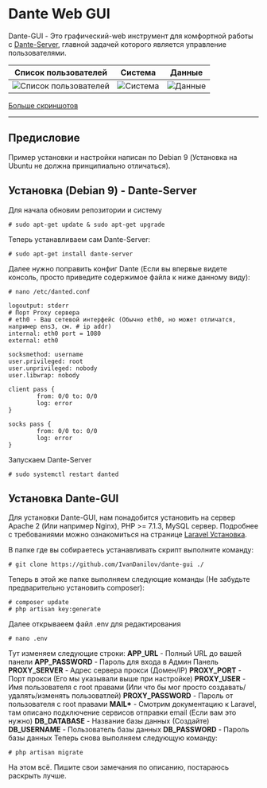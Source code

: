# Dante Web GUI
Dante-GUI - Это графический-web инструмент для комфортной работы с [Dante-Server](https://www.inet.no/dante/), главной задачей которого является управление пользователями.

Список пользователей       |  Cистема                 |  Данные
:-------------------------:|:------------------------:|:-------------------------:
![Список пользователей](https://user-images.githubusercontent.com/10038023/39105294-b90d6b26-46bd-11e8-963f-d03e5c7bcac3.png)  |  ![Cистема](https://user-images.githubusercontent.com/10038023/39105311-ccaca73c-46bd-11e8-8bc4-eaffce861200.png)  |  ![Данные](https://user-images.githubusercontent.com/10038023/39105307-c8aba5c0-46bd-11e8-8ba1-50afe639c63d.png)
[Больше скриншотов](https://github.com/IvanDanilov/dante-gui/wiki/%D0%A1%D0%BA%D1%80%D0%B8%D0%BD%D1%88%D0%BE%D1%82%D1%8B---Screenshots)
***

## Предисловие
Пример установки и настройки написан по Debian 9 (Установка на Ubuntu не должна принципиально отличаться). 

## Установка (Debian 9) - Dante-Server
Для начала обновим репозитории и систему
```
# sudo apt-get update & sudo apt-get upgrade
```
Теперь устанавливаем сам Dante-Server: 
```
# sudo apt-get install dante-server
```
Далее нужно поправить конфиг Dante (Если вы впервые видете консоль, просто приведите содержимое файла к ниже данному виду):
```
# nano /etc/danted.conf
```
```
logoutput: stderr
# Порт Proxy сервера
# eth0 - Ваш сетевой интерфейс (Обычно eth0, но может отличатся, например ens3, см. # ip addr)
internal: eth0 port = 1080
external: eth0

socksmethod: username
user.privileged: root
user.unprivileged: nobody
user.libwrap: nobody

client pass {
        from: 0/0 to: 0/0
        log: error
}

socks pass {
        from: 0/0 to: 0/0
        log: error
}

```
Запускаем Dante-Server
```
# sudo systemctl restart danted
```

## Установка Dante-GUI
Для установки Dante-GUI, нам понадобится установить на сервер Apache 2 (Или например Nginx), PHP >= 7.1.3, MySQL сервер. 
Подробнее с требованиями можно ознакомиться на странице [Laravel Установка](https://laravel.com/docs/5.6/installation).

В папке где вы собираетесь устанавливать скрипт выполните команду:
```
# git clone https://github.com/IvanDanilov/dante-gui ./
```
Теперь в этой же папке выполняем следующие команды (Не забудьте предварительно установить composer):
```
# composer update
# php artisan key:generate
```
Далее открываеем файл .env для редактирования
```
# nano .env
```
Тут изменяем следующие строки:
**APP_URL** - Полный URL до вашей панели
**APP_PASSWORD** - Пароль для входа в Админ Панель
**PROXY_SERVER** - Адрес сервера прокси (Домен/IP)
**PROXY_PORT** - Порт прокси (Его мы указывали выше при настройке)
**PROXY_USER** - Имя пользователя с root правами (Или что бы мог просто создавать/удалять/изменять пользоватлей)
**PROXY_PASSWORD** - Пароль от пользователя с root правами
**MAIL\*** - Смотрим документацию к Laravel, там описано подключение сервисов отправки email (Если вам это нужно)
**DB_DATABASE** - Название базы данных (Создайте)
**DB_USERNAME** - Пользователь базы данных
**DB_PASSWORD** - Пароль базы данных
Теперь снова выполняем следующую команду:
```
# php artisan migrate
```
На этом всё. Пишите свои замечания по описанию, постараюсь раскрыть лучше.
